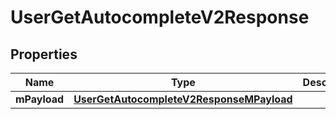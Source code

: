 
# UserGetAutocompleteV2Response

## Properties
| Name | Type | Description | Notes |
| ------------ | ------------- | ------------- | ------------- |
| **mPayload** | [**UserGetAutocompleteV2ResponseMPayload**](UserGetAutocompleteV2ResponseMPayload.md) |  |  |



